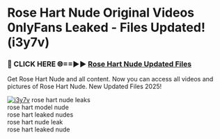 # Rose Hart Nude Original Videos 0nlyFans Leaked - Files Updated! (i3y7v)

<h3>🔴 CLICK HERE 🌐==►► <a href="https://tinyurl.com/52m3yx9h" rel="nofollow">Rose Hart Nude Updated Files</a></h3>

Get Rose Hart Nude and all content. Now you can access all videos and pictures of Rose Hart Nude. New Updated Files 2025!

[![i3y7v](https://i.imgur.com/TnHtlc8.gif)](https://tinyurl.com/52m3yx9h)
rose hart nude leaks<br>
rose hart model nude<br>
rose hart leaked nudes<br>
rose hart nude leak<br>
rose hart leaked nude